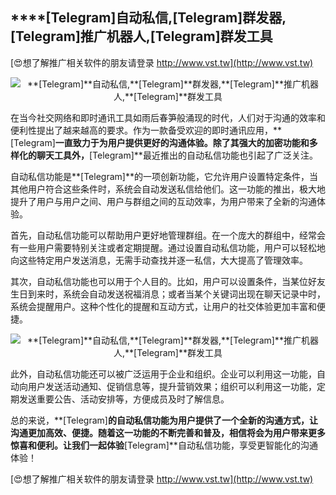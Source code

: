 ## ****[Telegram]**自动私信,**[Telegram]**群发器,**[Telegram]**推广机器人,**[Telegram]**群发工具**

[😍想了解推广相关软件的朋友请登录 http://www.vst.tw](http://www.vst.tw)

 <center><img src="https://vst.tw/MP4/tuiguang/png/7.png" alt="**[Telegram]**自动私信,**[Telegram]**群发器,**[Telegram]**推广机器人,**[Telegram]**群发工具"></center>

在当今社交网络和即时通讯工具如雨后春笋般涌现的时代，人们对于沟通的效率和便利性提出了越来越高的要求。作为一款备受欢迎的即时通讯应用，**[Telegram]**一直致力于为用户提供更好的沟通体验。除了其强大的加密功能和多样化的聊天工具外，**[Telegram]**最近推出的自动私信功能也引起了广泛关注。

自动私信功能是**[Telegram]**的一项创新功能，它允许用户设置特定条件，当其他用户符合这些条件时，系统会自动发送私信给他们。这一功能的推出，极大地提升了用户与用户之间、用户与群组之间的互动效率，为用户带来了全新的沟通体验。

首先，自动私信功能可以帮助用户更好地管理群组。在一个庞大的群组中，经常会有一些用户需要特别关注或者定期提醒。通过设置自动私信功能，用户可以轻松地向这些特定用户发送消息，无需手动查找并逐一私信，大大提高了管理效率。

其次，自动私信功能也可以用于个人目的。比如，用户可以设置条件，当某位好友生日到来时，系统会自动发送祝福消息；或者当某个关键词出现在聊天记录中时，系统会提醒用户。这种个性化的提醒和互动方式，让用户的社交体验更加丰富和便捷。

 <center><img src="https://vst.tw/MP4/tuiguang/png/3.png" alt="**[Telegram]**自动私信,**[Telegram]**群发器,**[Telegram]**推广机器人,**[Telegram]**群发工具"></center>

此外，自动私信功能还可以被广泛运用于企业和组织。企业可以利用这一功能，自动向用户发送活动通知、促销信息等，提升营销效果；组织可以利用这一功能，定期发送重要公告、活动安排等，方便成员及时了解信息。

总的来说，**[Telegram]**的自动私信功能为用户提供了一个全新的沟通方式，让沟通更加高效、便捷。随着这一功能的不断完善和普及，相信将会为用户带来更多惊喜和便利。让我们一起体验**[Telegram]**自动私信功能，享受更智能化的沟通体验！

[😍想了解推广相关软件的朋友请登录 http://www.vst.tw](http://www.vst.tw)



